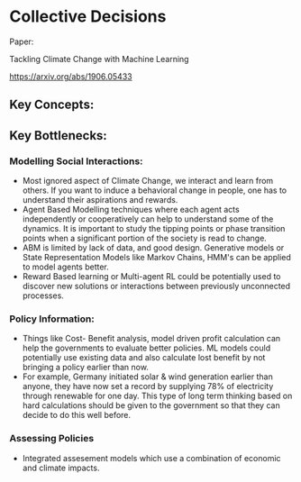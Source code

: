 # Collective Decisions

Paper:

Tackling Climate Change with Machine Learning

<https://arxiv.org/abs/1906.05433>

## Key Concepts:

## Key Bottlenecks:

### Modelling Social Interactions:

* Most ignored aspect of Climate Change, we interact and learn from others. If you want to induce a behavioral change in people, one has to understand their aspirations and rewards.
* Agent Based Modelling techniques where each agent acts independently or cooperatively can help to understand some of the dynamics. It is important to study the tipping points or phase transition points when a significant portion of the society is read to change.
* ABM is limited by lack of data, and good design. Generative models or State Representation Models like Markov Chains, HMM's can be applied to model agents better.
* Reward Based learning or Multi-agent RL could be potentially used to discover new solutions or interactions between previously unconnected processes.

### Policy Information:

* Things like Cost- Benefit analysis, model driven profit calculation can help the governments to evaluate better policies. ML models could potentially use existing data and also calculate lost benefit by not bringing a policy earlier than now.
* For example, Germany initiated solar & wind generation earlier than anyone, they have now set a record by supplying 78% of electricity through renewable for one day. This type of long term thinking based on hard calculations should be given to the government so that they can decide to do this well before.

### Assessing Policies

* Integrated assesement models which use a combination of economic and climate impacts.